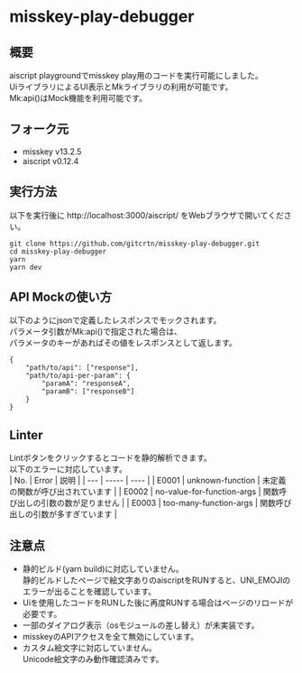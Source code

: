 # misskey-play-debugger

## 概要
aiscript playgroundでmisskey play用のコードを実行可能にしました。  
UiライブラリによるUI表示とMkライブラリの利用が可能です。  
Mk:api()はMock機能を利用可能です。  

## フォーク元
* misskey v13.2.5
* aiscript v0.12.4

## 実行方法
以下を実行後に http://localhost:3000/aiscript/ をWebブラウザで開いてください。
```
git clone https://github.com/gitcrtn/misskey-play-debugger.git
cd misskey-play-debugger
yarn
yarn dev
```

## API Mockの使い方
以下のようにjsonで定義したレスポンスでモックされます。  
パラメータ引数がMk:api()で指定された場合は、  
パラメータのキーがあればその値をレスポンスとして返します。  
```
{
    "path/to/api": ["response"],
    "path/to/api-per-param": {
        "paramA": "responseA",
        "paramB": ["responseB"]
    }
}
```

## Linter
Lintボタンをクリックするとコードを静的解析できます。  
以下のエラーに対応しています。  
| No. | Error | 説明 |
| --- | ----- | ---- |
| E0001 | unknown-function | 未定義の関数が呼び出されています |
| E0002 | no-value-for-function-args | 関数呼び出しの引数の数が足りません |
| E0003 | too-many-function-args | 関数呼び出しの引数が多すぎています |

## 注意点
* 静的ビルド(yarn build)に対応していません。  
静的ビルドしたページで絵文字ありのaiscriptをRUNすると、UNI_EMOJIのエラーが出ることを確認しています。
* Uiを使用したコードをRUNした後に再度RUNする場合はページのリロードが必要です。
* 一部のダイアログ表示（osモジュールの差し替え）が未実装です。
* misskeyのAPIアクセスを全て無効にしています。
* カスタム絵文字に対応していません。  
Unicode絵文字のみ動作確認済みです。
